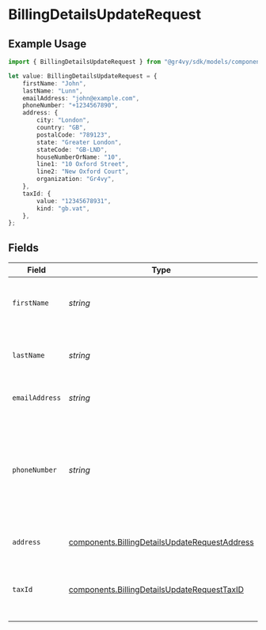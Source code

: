 # BillingDetailsUpdateRequest

## Example Usage

```typescript
import { BillingDetailsUpdateRequest } from "@gr4vy/sdk/models/components";

let value: BillingDetailsUpdateRequest = {
    firstName: "John",
    lastName: "Lunn",
    emailAddress: "john@example.com",
    phoneNumber: "+1234567890",
    address: {
        city: "London",
        country: "GB",
        postalCode: "789123",
        state: "Greater London",
        stateCode: "GB-LND",
        houseNumberOrName: "10",
        line1: "10 Oxford Street",
        line2: "New Oxford Court",
        organization: "Gr4vy",
    },
    taxId: {
        value: "12345678931",
        kind: "gb.vat",
    },
};
```

## Fields

| Field                                                                                                                                             | Type                                                                                                                                              | Required                                                                                                                                          | Description                                                                                                                                       | Example                                                                                                                                           |
| ------------------------------------------------------------------------------------------------------------------------------------------------- | ------------------------------------------------------------------------------------------------------------------------------------------------- | ------------------------------------------------------------------------------------------------------------------------------------------------- | ------------------------------------------------------------------------------------------------------------------------------------------------- | ------------------------------------------------------------------------------------------------------------------------------------------------- |
| `firstName`                                                                                                                                       | *string*                                                                                                                                          | :heavy_minus_sign:                                                                                                                                | The first name(s) or given name for the buyer.                                                                                                    | John                                                                                                                                              |
| `lastName`                                                                                                                                        | *string*                                                                                                                                          | :heavy_minus_sign:                                                                                                                                | The last name, or family name, of the buyer.                                                                                                      | Lunn                                                                                                                                              |
| `emailAddress`                                                                                                                                    | *string*                                                                                                                                          | :heavy_minus_sign:                                                                                                                                | The email address for the buyer.                                                                                                                  | john@example.com                                                                                                                                  |
| `phoneNumber`                                                                                                                                     | *string*                                                                                                                                          | :heavy_minus_sign:                                                                                                                                | The phone number for the buyer which should be formatted according to the<br/>[E164 number standard](https://www.twilio.com/docs/glossary/what-e164). | +1234567890                                                                                                                                       |
| `address`                                                                                                                                         | [components.BillingDetailsUpdateRequestAddress](../../models/components/billingdetailsupdaterequestaddress.md)                                    | :heavy_minus_sign:                                                                                                                                | The billing address for the buyer.                                                                                                                |                                                                                                                                                   |
| `taxId`                                                                                                                                           | [components.BillingDetailsUpdateRequestTaxID](../../models/components/billingdetailsupdaterequesttaxid.md)                                        | :heavy_minus_sign:                                                                                                                                | The tax ID information associated with the billing details.                                                                                       |                                                                                                                                                   |